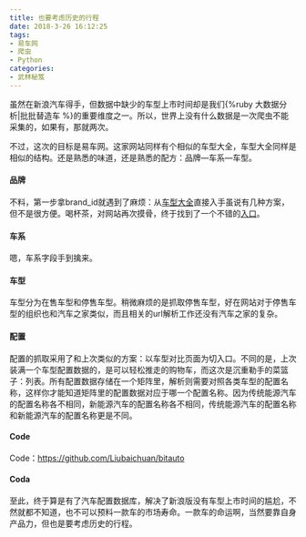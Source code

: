 ```yaml
---
title: 也要考虑历史的行程
date: 2018-3-26 16:12:25
tags:
- 易车网
- 爬虫
- Python
categories:
- 武林秘笈
---
```


虽然在新浪汽车得手，但数据中缺少的车型上市时间却是我们{%ruby 大数据分析|批批替造车 %}的重要维度之一。所以，世界上没有什么数据是一次爬虫不能采集的，如果有，那就两次。

不过，这次的目标是易车网。这家网站同样有个相似的车型大全，车型大全同样是相似的结构。还是熟悉的味道，还是熟悉的配方：品牌—车系—车型。

#### 品牌

不料，第一步拿brand_id就遇到了麻烦：从[车型大全](http://car.bitauto.com/)直接入手虽说有几种方案，但不是很方便。喝杯茶，对网站再次摸骨，终于找到了一个不错的[入口](http://api.car.bitauto.com/CarInfo/getlefttreejson.ashx?tagtype=chexing&pagetype=masterbrand&objid=0)。

#### 车系

嗯，车系字段手到擒来。

#### 车型

车型分为在售车型和停售车型。稍微麻烦的是抓取停售车型，好在网站对于停售车型的组织也和汽车之家类似，而且相关的url解析工作还没有汽车之家的复杂。

#### 配置

配置的抓取采用了和上次类似的方案：以车型对比页面为切入口。不同的是，上次装满一个车型配置数据的，是可以轻松推走的购物车，而这次是沉重勒手的菜篮子：列表。所有配置数据存储在一个矩阵里，解析则需要对照各类车型的配置名称，这样你才能知道矩阵里的配置数据对应于哪一个配置名称。因为传统能源汽车的配置名称各不相同，新能源汽车的配置名称各不相同，传统能源汽车的配置名称和新能源汽车的配置名称更是不同。

<!-- more -->

#### Code

Code：https://github.com/Liubaichuan/bitauto

#### Coda

至此，终于算是有了汽车配置数据库，解决了新浪版没有车型上市时间的尴尬，不然就都不知道，也不可以预料一款车的市场寿命。一款车的命运啊，当然要靠自身产品力，但也是要考虑历史的行程。

